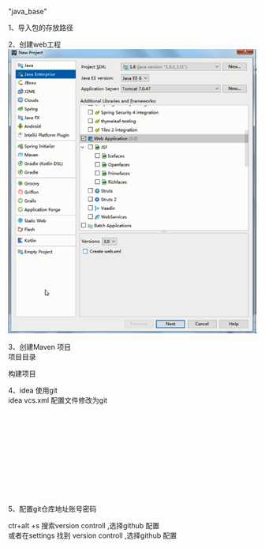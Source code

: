"java_base" 

1、导入包的存放路径


2、创建web工程<br>
![](https://github.com/cwlbyggm/poto/blob/master/hadoop/create_web.png)<br>

3、创建Maven 项目<br>
项目目录<br>

构建项目<br>


4、idea 使用git<br>
idea vcs.xml 配置文件修改为git</p><br>

<p><project version="4"></p><br>
 <p> <component name="VcsDirectoryMappings"></p><br>
  <p>  <mapping directory="$PROJECT_DIR$" vcs="Git" /></p><br>
 <p> </component></p><br>
<p></project></p><br>


5、配置git仓库地址账号密码<br>

ctr+alt +s 搜索version controll ,选择github 配置<br>
 或者在settings 找到 version controll ,选择github 配置<br>

